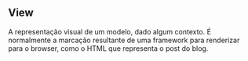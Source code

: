 
## View

A representação visual de um modelo, dado algum contexto. É normalmente a marcação resultante de uma framework para renderizar para o browser, como o HTML que representa o post do blog.